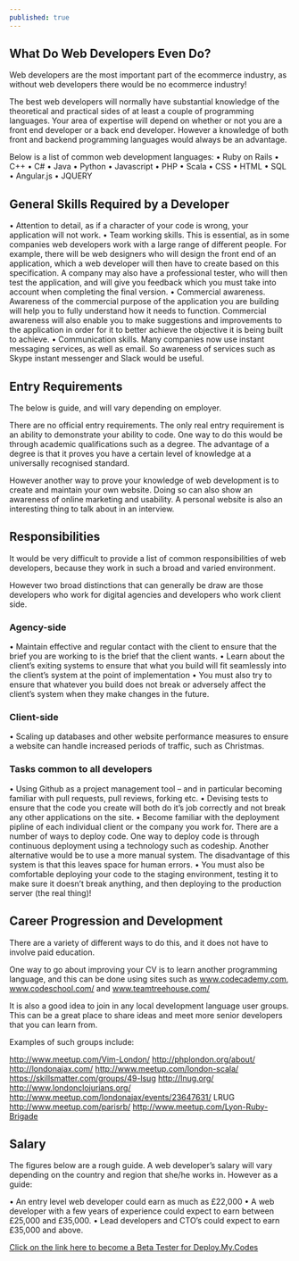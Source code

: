 ```yaml
---
published: true
---
```


## What Do Web Developers Even Do?
 
Web developers are the most important part of the ecommerce industry, as without web developers there would be no ecommerce industry!
 
The best web developers will normally have substantial knowledge of the theoretical and practical sides of at least a couple of programming languages.  Your area of expertise will depend on whether or not you are a front end developer or a back end developer.  However a knowledge of both front and backend programming languages would always be an advantage.
 
Below is a list of common web development languages:
•   Ruby on Rails
•   C++
•   C#
•   Java
•   Python
•   Javascript
•   PHP
•   Scala
•   CSS
•   HTML
•   SQL
•   Angular.js
•   JQUERY
 
## General Skills Required by a Developer
•   Attention to detail, as if a character of your code is wrong, your application will not work.
•   Team working skills.  This is essential, as in some companies web developers work with a large range of different people.  For example, there will be web designers who will design the front end of an application, which a web developer will then have to create based on this specification.  A company may also have a professional tester, who will then test the application, and will give you feedback which you must take into account when completing the final version.
•   Commercial awareness.  Awareness of the commercial purpose of the application you are building will help you to fully understand how it needs to function.  Commercial awareness will also enable you to make suggestions and improvements to the application in order for it to better achieve the objective it is being built to achieve.
•   Communication skills.  Many companies now use instant messaging services, as well as email.  So awareness of services such as Skype instant messenger and Slack would be useful.
 
 
## Entry Requirements
The below is guide, and will vary depending on employer.
 
There are no official entry requirements.  The only real entry requirement is an ability to demonstrate your ability to code.  One way to do this would be through academic qualifications such as a degree.  The advantage of a degree is that it proves you have a certain level of knowledge at a universally recognised standard.  
 
However another way to prove your knowledge of web development is to create and maintain your own website.  Doing so can also show an awareness of online marketing and usability.  A personal website is also an interesting thing to talk about in an interview.
 
## Responsibilities
It would be very difficult to provide a list of common responsibilities of web developers, because they work in such a broad and varied environment.
 
However two broad distinctions that can generally be draw are those developers who work for digital agencies and developers who work client side.
 
### Agency-side
•   Maintain effective and regular contact with the client to ensure that the brief you are working to is the brief that the client wants.
•   Learn about the client’s exiting systems to ensure that what you build will fit seamlessly into the client’s system at the point of implementation
•   You must also try to ensure that whatever you build does not break or adversely affect the client’s system when they make changes in the future.
 
### Client-side
•   Scaling up databases and other website performance measures to ensure a website can handle increased periods of traffic, such as Christmas.
 
### Tasks common to all developers
•   Using Github as a project management tool – and in particular becoming familiar with pull requests, pull reviews, forking etc.
•   Devising tests to ensure that the code you create will both do it’s job correctly and not break any other applications on the site.
•   Become familiar with the deployment pipline of each individual client or the company you work for.  There are a number of ways to deploy code.  One way to deploy code is through continuous deployment using a technology such as codeship.  Another alternative would be to use a more manual system.  The disadvantage of this system is that this leaves space for human errors.
•   You must also be comfortable deploying your code to the staging environment, testing it to make sure it doesn’t break anything, and then deploying to the production server (the real thing)!
 
 
## Career Progression and Development
There are a variety of different ways to do this, and it does not have to involve paid education.
 
One way to go about improving your CV is to learn another programming language, and this can be done using sites such as www.codecademy.com, www.codeschool.com/ and www.teamtreehouse.com/
 
It is also a good idea to join in any local development language user groups.  This can be a great place to share ideas and meet more senior developers that you can learn from.
 
Examples of such groups include:
 
http://www.meetup.com/Vim-London/
http://phplondon.org/about/
http://londonajax.com/
http://www.meetup.com/london-scala/
https://skillsmatter.com/groups/49-lsug
http://lnug.org/
http://www.londonclojurians.org/
http://www.meetup.com/londonajax/events/23647631/
LRUG
http://www.meetup.com/parisrb/
http://www.meetup.com/Lyon-Ruby-Brigade
 
 
## Salary
The figures below are a rough guide.  A web developer’s salary will vary depending on the country and region that she/he works in.  However as a guide:
 
•   An entry level web developer could earn as much as £22,000
•   A web developer with a few years of experience could expect to earn between £25,000 and £35,000.
•   Lead developers and CTO’s could expect to earn £35,000 and above.
 
[Click on the link here to become a Beta Tester for Deploy.My.Codes](www.deploymy.codes)